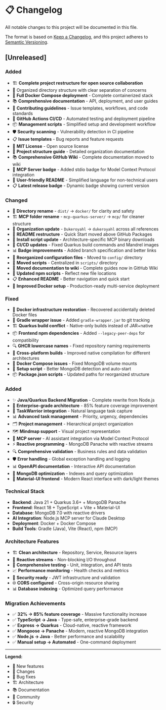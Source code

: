 # 📋 Changelog

All notable changes to this project will be documented in this file.

The format is based on [Keep a Changelog](https://keepachangelog.com/en/1.0.0/),
and this project adheres to [Semantic Versioning](https://semver.org/spec/v2.0.0.html).

## [Unreleased]

### Added
- 🏗️ **Complete project restructure for open source collaboration**
- 📁 Organized directory structure with clear separation of concerns
- 🐳 **Full Docker Compose deployment** - Complete containerized stack
- 📚 **Comprehensive documentation** - API, deployment, and user guides
- 🤝 **Contributing guidelines** - Issue templates, workflows, and code standards
- 🔄 **GitHub Actions CI/CD** - Automated testing and deployment pipeline
- 📦 **Management scripts** - Simplified setup and development workflow
- 🛡️ **Security scanning** - Vulnerability detection in CI pipeline
- 📋 **Issue templates** - Bug reports and feature requests
- 📄 **MIT License** - Open source license
- 🎯 **Project structure guide** - Detailed organization documentation
- 📚 **Comprehensive GitHub Wiki** - Complete documentation moved to wiki
- 🔗 **MCP Server badge** - Added stdio badge for Model Context Protocol integration  
- 🎨 **User-friendly README** - Simplified language for non-technical users
- 📋 **Latest release badge** - Dynamic badge showing current version

### Changed
- 📁 **Directory rename** - `dist/` → `docker/` for clarity and safety
- 🏗️ **MCP folder rename** - `mcp-quarkus-server/` → `mcp/` for cleaner structure
- 🔄 **Organization update** - `Dukeroyahl` → `dukeroyahl` across all references
- 📖 **README restructure** - Quick Start moved above GitHub Packages
- 🚀 **Install script update** - Architecture-specific MCP binary downloads
- 🔧 **CI/CD updates** - Fixed Quarkus build commands and Mandrel images
- 📊 **Badge improvements** - Added branch specification and better links
- 🔧 **Reorganized configuration files** - Moved to `config/` directory
- 📜 **Moved scripts** - Centralized in `scripts/` directory  
- 📖 **Moved documentation to wiki** - Complete guides now in GitHub Wiki
- 🚀 **Updated npm scripts** - Reflect new file locations
- 📋 **Enhanced README** - Better navigation and quick start
- 🐳 **Improved Docker setup** - Production-ready multi-service deployment

### Fixed
- 🐳 **Docker infrastructure restoration** - Recovered accidentally deleted Docker files
- 🔧 **Gradle wrapper issue** - Added `gradle-wrapper.jar` to git tracking
- 🏗️ **Quarkus build conflict** - Native-only builds instead of JAR+native
- 📦 **Frontend npm dependencies** - Added `--legacy-peer-deps` for compatibility
- 🔍 **GHCR lowercase names** - Fixed repository naming requirements
- 🎯 **Cross-platform builds** - Improved native compilation for different architectures
- 🐛 **Docker Compose issues** - Fixed MongoDB volume mounts
- 🔧 **Setup script** - Better MongoDB detection and auto-start
- 📦 **Package.json scripts** - Updated paths for reorganized structure

### Added
- ✨ **Java/Quarkus Backend Migration** - Complete rewrite from Node.js
- 🚀 **Enterprise-grade architecture** - 85% feature coverage improvement
- 🧠 **TaskWarrior integration** - Natural language task capture
- 📊 **Advanced task management** - Priority, urgency, dependencies
- 🗂️ **Project management** - Hierarchical project organization
- 🗺️ **Mindmap support** - Visual project representation
- 🤖 **MCP server** - AI assistant integration via Model Context Protocol
- ⚡ **Reactive programming** - MongoDB Panache with reactive streams
- 🔍 **Comprehensive validation** - Business rules and data validation
- 🛡️ **Error handling** - Global exception handling and logging
- 📊 **OpenAPI documentation** - Interactive API documentation
- 💾 **MongoDB optimization** - Indexes and query optimization
- 🎨 **Material-UI frontend** - Modern React interface with dark/light themes

### Technical Stack
- **Backend**: Java 21 + Quarkus 3.6+ + MongoDB Panache
- **Frontend**: React 18 + TypeScript + Vite + Material-UI
- **Database**: MongoDB 7.0 with reactive drivers
- **AI Integration**: Node.js MCP server for Claude Desktop
- **Deployment**: Docker + Docker Compose
- **Build Tools**: Gradle (Java), Vite (React), npm (MCP)

### Architecture Features
- 🏗️ **Clean architecture** - Repository, Service, Resource layers
- 🔄 **Reactive streams** - Non-blocking I/O throughout
- 🧪 **Comprehensive testing** - Unit, integration, and API tests
- 📈 **Performance monitoring** - Health checks and metrics
- 🔐 **Security ready** - JWT infrastructure and validation
- 🌐 **CORS configured** - Cross-origin resource sharing
- 📊 **Database indexing** - Optimized query performance

### Migration Achievements
- ✅ **32% → 85% feature coverage** - Massive functionality increase
- ✅ **TypeScript → Java** - Type-safe, enterprise-grade backend
- ✅ **Express → Quarkus** - Cloud-native, reactive framework
- ✅ **Mongoose → Panache** - Modern, reactive MongoDB integration
- ✅ **Node.js → Java** - Better performance and scalability
- ✅ **Manual setup → Automated** - One-command deployment

---

**Legend:**
- 🚀 New features
- 🔧 Changes  
- 🐛 Bug fixes
- 🏗️ Architecture
- 📚 Documentation
- 🤝 Community
- 🔒 Security